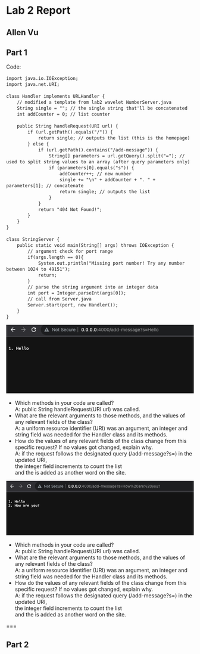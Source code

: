 # Lab 2 Report  
## Allen Vu     

## Part 1  
Code:  
```
import java.io.IOException;
import java.net.URI;

class Handler implements URLHandler {
    // modified a template from lab2 wavelet NumberServer.java
    String single = ""; // the single string that'll be concatenated
    int addCounter = 0; // list counter

    public String handleRequest(URI url) {
        if (url.getPath().equals("/")) {
            return single; // outputs the list (this is the homepage)
        } else {
            if (url.getPath().contains("/add-message")) {
                String[] parameters = url.getQuery().split("="); // used to split string values to an array (after query parameters only)
                if (parameters[0].equals("s")) {
                    addCounter++; // new number
                    single += "\n" + addCounter + ". " + parameters[1]; // concatenate
                    return single; // outputs the list
                }
            }
            return "404 Not Found!";
        }
    }
}

class StringServer {
    public static void main(String[] args) throws IOException {
        // argument check for port range
        if(args.length == 0){
            System.out.println("Missing port number! Try any number between 1024 to 49151");
            return;
        }
        // parse the string argument into an integer data
        int port = Integer.parseInt(args[0]);
        // call from Server.java
        Server.start(port, new Handler()); 
    }
}
```
![Image](part1_img1.png)  
- Which methods in your code are called?  
  A: public String handleRequest(URI url) was called.  
- What are the relevant arguments to those methods, and the values of any relevant fields of the class?  
  A: a uniform resource identifier (URI) was an argument, an integer and string field was needed for the Handler class and its methods.   
- How do the values of any relevant fields of the class change from this specific request? If no values got changed, explain why.  
  A: if the request follows the designated query (/add-message?s=<string>) in the updated URI,  
  the integer field increments to count the list     
  and the <string> is added as another word on the site.    


![Image](part2_img2.png)  
- Which methods in your code are called?  
  A: public String handleRequest(URI url) was called.  
- What are the relevant arguments to those methods, and the values of any relevant fields of the class?  
  A: a uniform resource identifier (URI) was an argument, an integer and string field was needed for the Handler class and its methods.   
- How do the values of any relevant fields of the class change from this specific request? If no values got changed, explain why.  
  A: if the request follows the designated query (/add-message?s=<string>) in the updated URI,  
  the integer field increments to count the list     
  and the <string> is added as another word on the site.  

===

## Part 2  



